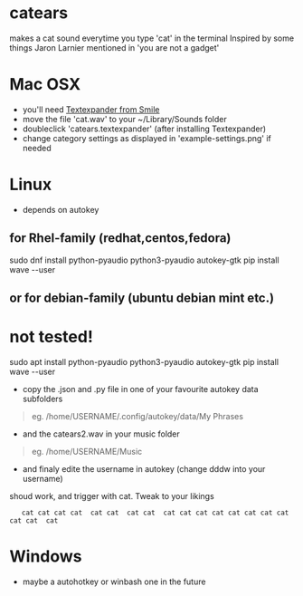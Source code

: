 # catears
makes a cat sound everytime you type 'cat' in the terminal
Inspired by some things Jaron Larnier mentioned in 'you are not a gadget'

# Mac OSX

* you'll need [Textexpander from Smile](https://smilesoftware.com/TextExpander)
* move the file 'cat.wav' to your ~/Library/Sounds folder
* doubleclick 'catears.textexpander' (after installing Textexpander)
* change category settings as displayed in 'example-settings.png' if needed

# Linux 

* depends on autokey

## for Rhel-family (redhat,centos,fedora)
sudo dnf install python-pyaudio python3-pyaudio autokey-gtk
pip install wave --user

## or for debian-family (ubuntu debian mint etc.) 
# not tested!
sudo apt install  python-pyaudio python3-pyaudio autokey-gtk
pip install wave --user


* copy the .json and .py file in one of your favourite autokey data subfolders
> eg. /home/USERNAME/.config/autokey/data/My Phrases
* and the catears2.wav in your music folder
> eg. /home/USERNAME/Music
* and finaly edite the username in autokey (change dddw into your username)

shoud work, and trigger with cat. Tweak to your likings

       cat cat cat cat  cat cat  cat cat  cat cat cat cat cat cat cat cat cat cat  cat  


# Windows

* maybe a autohotkey or winbash one in the future

